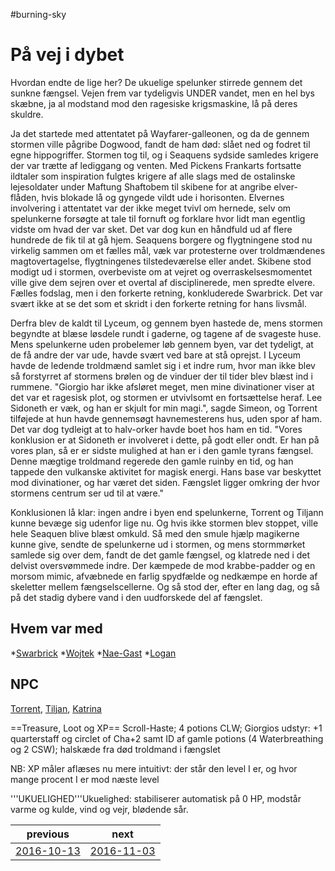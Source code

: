 #burning-sky

# På vej i dybet 

Hvordan endte de lige her? De ukuelige spelunker stirrede gennem det sunkne fængsel. Vejen frem var tydeligvis UNDER vandet, men en hel bys skæbne, ja al modstand mod den ragesiske krigsmaskine, lå på deres skuldre.

Ja det startede med attentatet på Wayfarer-galleonen, og da de gennem stormen ville pågribe Dogwood, fandt de ham død: slået ned og fodret til egne hippogriffer. Stormen tog til, og i Seaquens sydside samledes krigere der var trætte af lediggang og venten. Med Pickens Frankarts fortsatte ildtaler som inspiration fulgtes krigere af alle slags med de ostalinske lejesoldater under Maftung Shaftobem til skibene for at angribe elver-flåden, hvis blokade lå og gyngede vildt ude i horisonten. Elvernes involvering i attentatet var der ikke meget tvivl om hernede, selv om spelunkerne forsøgte at tale til fornuft og forklare hvor lidt man egentlig vidste om hvad der var sket. Det var dog kun en håndfuld ud af flere hundrede de fik til at gå hjem. Seaquens borgere og flygtningene stod nu virkelig sammen om et fælles mål, væk var protesterne over troldmændenes magtovertagelse, flygtningenes tilstedeværelse eller andet. Skibene stod modigt ud i stormen, overbeviste om at vejret og overraskelsesmomentet ville give dem sejren over et overtal af disciplinerede, men spredte elvere. Fælles fodslag, men i den forkerte retning, konkluderede Swarbrick. Det var svært ikke at se det som et skridt i den forkerte retning for hans livsmål.

Derfra blev de kaldt til Lyceum, og gennem byen hastede de, mens stormen begyndte at blæse løsdele rundt i gaderne,  og tagene af de svageste huse. Mens spelunkerne uden probelemer løb gennem byen, var det tydeligt, at de få andre der var ude, havde svært ved bare at stå oprejst. I Lyceum havde de ledende troldmænd samlet sig i et indre rum, hvor man ikke blev så forstyrret af stormens brølen og de vinduer der til tider blev blæst ind i rummene. "Giorgio har ikke afsløret meget, men mine divinationer viser at det var et ragesisk plot, og stormen er utvivlsomt en fortsættelse heraf. Lee Sidoneth er væk, og han er skjult for min magi.", sagde Simeon, og Torrent tilføjede at hun havde gennemsøgt havnemesterens hus, uden spor af ham. Det var dog tydleigt at to halv-orker havde boet hos ham en tid. "Vores konklusion er at Sidoneth er involveret i dette, på godt eller ondt. Er han på vores plan, så er er sidste mulighed at han er i den gamle tyrans fængsel. Denne mægtige troldmand regerede den gamle ruinby en tid, og han tappede den vulkanske aktivitet for magisk energi. Hans base var beskyttet mod divinationer, og har været det siden. Fængslet ligger omkring der hvor stormens centrum ser ud til at være."

Konklusionen lå klar: ingen andre i byen end spelunkerne, Torrent og Tiljann kunne bevæge sig udenfor lige nu. Og hvis ikke stormen blev stoppet, ville hele Seaquen blive blæst omkuld. Så med den smule hjælp magikerne kunne give, sendte de spelunkerne ud i stormen, og mens stormmørket samlede sig over dem, fandt de det gamle fængsel, og klatrede ned i det delvist oversvømmede indre. Der kæmpede de mod krabbe-padder og en morsom mimic, afvæbnede en farlig spydfælde og nedkæmpe en horde af skeletter mellem fængselscellerne. Og så stod der, efter en lang dag, og så på det stadig dybere vand i den uudforskede del af fængslet.


## Hvem var med

*[Swarbrick](./Swarbrick%20Everwood.md)
*[Wojtek](./Wojtek.md)
*[Nae-Gast](./Nae-Gast%20Oldknist.md)
*[Logan](./Logan.md)

## NPC
[Torrent](./Torrent.md), [Tiljan](./Tiljan.md), [Katrina](./Katrina.md)

==Treasure, Loot og XP==
Scroll-Haste; 4 potions CLW; Giorgios udstyr: +1 quarterstaff og circlet of Cha+2 samt ID af gamle potions (4 Waterbreathing og 2 CSW); halskæde fra død troldmand i fængslet






NB: XP måler aflæses nu mere intuitivt: der står den level I er, og hvor mange procent I er mod næste level



'''UKUELIGHED'''Ukuelighed: stabiliserer automatisk på 0 HP, modstår varme og kulde, vind og vejr, blødende sår.

| previous | next |
| --- | --- |
| [2016-10-13](./2016-10-13.md) | [2016-11-03](./2016-11-03.md) |
